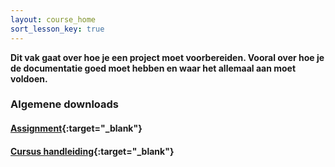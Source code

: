 ```yaml
---
layout: course_home
sort_lesson_key: true
---
```


**Dit vak gaat over hoe je een project moet voorbereiden. Vooral over hoe je de documentatie goed moet hebben en waar het allemaal aan moet voldoen.**

### Algemene downloads

#### [Assignment](https://drive.google.com/file/d/1MpO8esHR-SnsDjBQV8YTc42RjYoCGCNP/view?usp=sharing){:target="_blank"}

#### [Cursus handleiding](https://drive.google.com/file/d/15YPdkNXHhCupbxYZauQ4rOGjVSWFc1nG/view){:target="_blank"}


